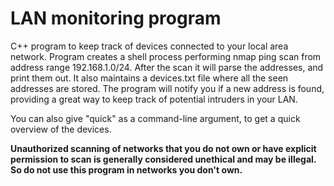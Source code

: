 # LAN monitoring program

C++ program to keep track of devices connected to your local area network.
Program creates a shell process performing nmap ping scan from address range 192.168.1.0/24.
After the scan it will parse the addresses, and print them out. It also maintains a devices.txt file where all the seen addresses are stored.
The program will notify you if a new address is found, providing a great way to keep track of potential intruders in your LAN.

You can also give "quick" as a command-line argument, to get a quick overview of the devices.

**Unauthorized scanning of networks that you do not own or have explicit permission to scan is generally considered unethical and may be illegal.
So do not use this program in networks you don't own.**
